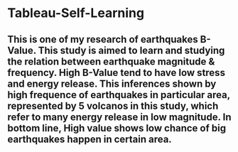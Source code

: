 # Tableau-Self-Learning
## This is one of my research of earthquakes B-Value. This study is aimed to learn and studying the relation between earthquake magnitude & frequency. High B-Value tend to have low stress and energy release. This inferences shown by high frequence of earthquakes in particular area, represented by 5 volcanos in this study, which refer to many energy release in low magnitude. In bottom line, High value shows low chance of big earthquakes happen in certain area.
